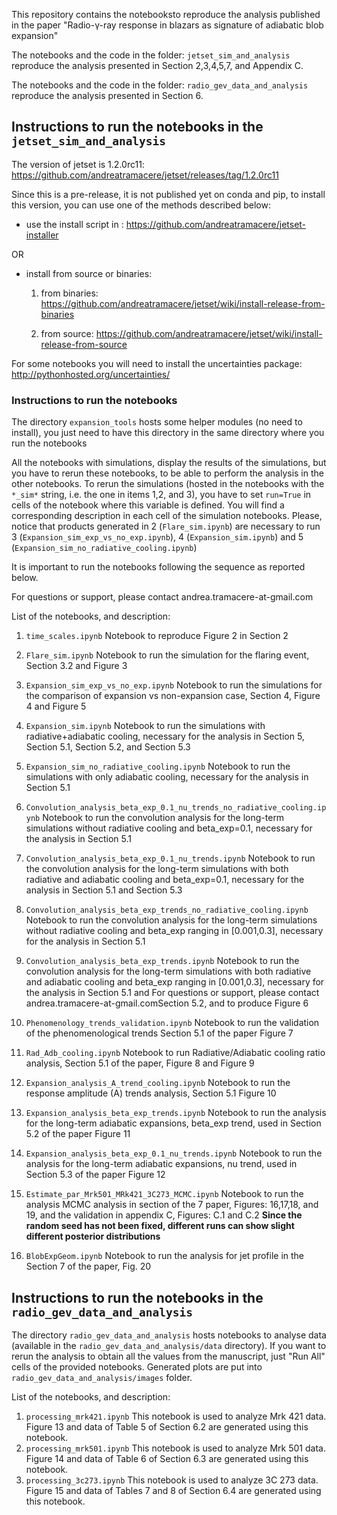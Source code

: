 

This repository contains the notebooksto reproduce the analysis published in the paper "Radio-γ-ray response in blazars as signature of adiabatic blob expansion"

The notebooks and the code in the folder: `jetset_sim_and_analysis` reproduce the analysis presented  in Section 2,3,4,5,7, and Appendix C.

The notebooks and the code in the folder: `radio_gev_data_and_analysis` reproduce  the analysis presented in Section 6.


## Instructions to run the notebooks in the `jetset_sim_and_analysis`
The version of jetset is 1.2.0rc11:
https://github.com/andreatramacere/jetset/releases/tag/1.2.0rc11

Since this is a pre-release, it is not published yet on conda and pip,
to install this version, you can use one of the methods described below:

- use the install script in : https://github.com/andreatramacere/jetset-installer

OR

- install from source or binaries:
    1) from binaries: https://github.com/andreatramacere/jetset/wiki/install-release-from-binaries

    2) from source: https://github.com/andreatramacere/jetset/wiki/install-release-from-source

For some notebooks you will need to install the uncertainties  package: http://pythonhosted.org/uncertainties/

### Instructions to run the notebooks 


The directory `expansion_tools` hosts some helper modules (no need to install), you just need to have this directory in the same directory where you run the notebooks

All the notebooks with simulations, display the results of the simulations, but you have to rerun these notebooks, to be able to perform the analysis in the other notebooks.
To rerun the simulations (hosted in the notebooks with the `*_sim*` string, i.e. the one in items 1,2, and 3), you have to set `run=True` in cells of the notebook where this variable is defined. You will find a corresponding description in each cell of the simulation notebooks. Please, notice that products generated in 2 (`Flare_sim.ipynb`) are necessary to run 3  (`Expansion_sim_exp_vs_no_exp.ipynb`), 4 (`Expansion_sim.ipynb`) and 5 (`Expansion_sim_no_radiative_cooling.ipynb`)

It is important to run the notebooks following the sequence as reported below.

For questions or support, please contact andrea.tramacere-at-gmail.com

List of the notebooks, and description:

1) `time_scales.ipynb` Notebook to reproduce Figure 2 in Section 2 

2) `Flare_sim.ipynb` Notebook to run the simulation for the flaring event, Section 3.2 and Figure 3

3) `Expansion_sim_exp_vs_no_exp.ipynb` Notebook to run the simulations for the comparison of expansion vs non-expansion case, Section 4, Figure 4 and Figure 5

4) `Expansion_sim.ipynb` Notebook to run the simulations with radiative+adiabatic cooling, necessary for the analysis in Section 5, Section 5.1, Section 5.2, and Section 5.3

5) `Expansion_sim_no_radiative_cooling.ipynb` Notebook to run the simulations with only adiabatic cooling, necessary for the analysis in Section 5.1

6) `Convolution_analysis_beta_exp_0.1_nu_trends_no_radiative_cooling.ipynb` Notebook to run the convolution analysis for the long-term simulations without radiative cooling and beta_exp=0.1, necessary for the analysis in Section 5.1

7) `Convolution_analysis_beta_exp_0.1_nu_trends.ipynb` Notebook to run the convolution analysis for the long-term simulations with both radiative and adiabatic cooling and beta_exp=0.1, necessary for the analysis in Section 5.1
and Section 5.3

8) `Convolution_analysis_beta_exp_trends_no_radiative_cooling.ipynb` Notebook to run the convolution analysis for the long-term simulations without radiative cooling and beta_exp ranging in [0.001,0.3], necessary for the analysis in Section 5.1

9) `Convolution_analysis_beta_exp_trends.ipynb` Notebook to run the convolution analysis for the long-term simulations with both radiative and adiabatic cooling and beta_exp ranging in [0.001,0.3], necessary for the analysis in Section 5.1 and 
For questions or support, please contact andrea.tramacere-at-gmail.comSection 5.2, and to produce Figure 6


10) `Phenomenology_trends_validation.ipynb` Notebook to run the validation of the phenomenological trends Section 5.1 of the paper Figure 7 

11) `Rad_Adb_cooling.ipynb` Notebook to run Radiative/Adiabatic cooling ratio analysis, Section 5.1 of the paper, Figure 8 and Figure 9

12) `Expansion_analysis_A_trend_cooling.ipynb` Notebook to run the response amplitude (A) trends analysis, Section 5.1 Figure 10 

13) `Expansion_analysis_beta_exp_trends.ipynb` Notebook to run the analysis for the long-term adiabatic expansions, beta_exp trend, used in Section 5.2 of the paper Figure 11

14) `Expansion_analysis_beta_exp_0.1_nu_trends.ipynb` Notebook to run the analysis for the long-term adiabatic expansions, nu trend, used in Section 5.3 of the paper Figure 12

15) `Estimate_par_Mrk501_MRk421_3C273_MCMC.ipynb` Notebook to run the analysis MCMC analysis in section of the 7 paper, Figures: 16,17,18, and 19, and the validation in appendix C, Figures: C.1 and C.2 **Since the random seed has not been fixed, different runs can show slight different posterior distributions**

16) `BlobExpGeom.ipynb` Notebook to run the analysis for jet profile in the Section 7 of the paper, Fig. 20

## Instructions to run the notebooks in the `radio_gev_data_and_analysis`

The directory `radio_gev_data_and_analysis` hosts notebooks to analyse data (available in the `radio_gev_data_and_analysis/data` directory). If you want to rerun the analysis to obtain all the values from the manuscript, just "Run All" cells of the provided notebooks. Generated plots are put into `radio_gev_data_and_analysis/images` folder.

List of the notebooks, and description:

1) `processing_mrk421.ipynb` This notebook is used to analyze Mrk 421 data. Figure 13 and data of Table 5 of Section 6.2 are generated using this notebook.
2) `processing_mrk501.ipynb` This notebook is used to analyze Mrk 501 data. Figure 14 and data of Table 6 of Section 6.3 are generated using this notebook.
3) `processing_3c273.ipynb` This notebook is used to analyze 3C 273 data. Figure 15 and data of Tables 7 and 8 of Section 6.4 are generated using this notebook.
